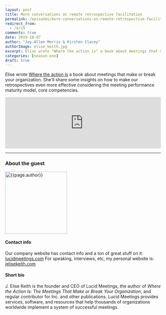 ```yaml
---
layout: post
title: More conversations on remote retrospective facilitation
permalink: /episodes/more-conversations-on-remote-retrospective-facilitation
redirect_from: 
  - /e/15
comments: true
date: 2019-10-07
author: "Jay-Allen Morris & Kirsten Clacey"
authorImage: elise_keith.jpg
excerpt: Elise wrote "Where the action is" a book about meetings that make or break your organization. She'll share some insights on how to make our retrospectives even more effective considering the meeting performance maturity model, core competencies.
categories: [season-one]
draft: true
---
```


Elise wrote [Where the action is](https://www.lucidmeetings.com/book) a book about meetings that make or break your organization. She'll share some insights on how to make our retrospectives even more effective considering the meeting performance maturity model, core competencies.

<iframe width="100%" height="166" scrolling="no" frameborder="no" allow="autoplay" src="https://w.soundcloud.com/player/?url=https%3A//api.soundcloud.com/tracks/690323788%3Fsecret_token%3Ds-kmbWw&color=%23ff5500&auto_play=false&hide_related=false&show_comments=true&show_user=true&show_reposts=false&show_teaser=true"></iframe>

---

### About the guest

<img width="200px" src="/assets/{{page.authorImage}}" alt="{{page.author}}">

#### Contact info
Our company website has contact info and a ton of great stuff on it: [lucidmeetings.com](http://lucidmeetings.com)
For speaking, interviews, etc, my personal website is: [jelisekeith.com](http://jelisekeith.com)

#### Short bio
J. Elise Keith is the founder and CEO of Lucid Meetings, the author of *Where the Action Is: The Meetings That Make or Break Your Organization*, and regular contributor for Inc. and other publications. Lucid Meetings provides services, software, and resources that help thousands of organizations worldwide implement a system of successful meetings.
